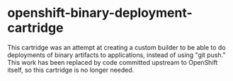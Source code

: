 openshift-binary-deployment-cartridge
=====================================
This cartridge was an attempt at creating a custom builder to be able to do deployments of binary artifacts to applications, instead of using "git push." This work has been replaced by code committed upstream to OpenShift itself, so this cartridge is no longer needed.
